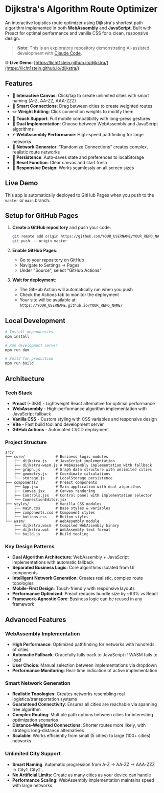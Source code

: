 # Dijkstra's Algorithm Route Optimizer

An interactive logistics route optimizer using Dijkstra's shortest path algorithm implemented in both **WebAssembly** and **JavaScript**. Built with Preact for optimal performance and vanilla CSS for a clean, responsive design.

> **Note**: This is an exploratory repository demonstrating AI-assisted development with [Claude Code](https://claude.ai/code).

🌐 **Live Demo**: [https://licht1stein.github.io/dijkstra/](https://licht1stein.github.io/dijkstra/)

## Features

- 🎯 **Interactive Canvas**: Click/tap to create unlimited cities with smart naming (A-Z, AA-ZZ, AAA-ZZZ)
- 🔗 **Smart Connections**: Drag between cities to create weighted routes
- ✏️ **Weight Editing**: Click connection weights to modify them
- 📱 **Touch Support**: Full mobile compatibility with long-press gestures
- 🚀 **Dual Implementation**: Choose between WebAssembly and JavaScript algorithms
- ⚡ **WebAssembly Performance**: High-speed pathfinding for large networks
- 🎲 **Network Generator**: "Randomize Connections" creates complex, realistic route networks
- 💾 **Persistence**: Auto-saves state and preferences to localStorage
- 🔄 **Reset Function**: Clear canvas and start fresh
- 📐 **Responsive Design**: Works seamlessly on all screen sizes

## Live Demo

This app is automatically deployed to GitHub Pages when you push to the `master` or `main` branch.

## Setup for GitHub Pages

1. **Create a GitHub repository** and push your code:
   ```bash
   git remote add origin https://github.com/YOUR_USERNAME/YOUR_REPO_NAME.git
   git push -u origin master
   ```

2. **Enable GitHub Pages**:
   - Go to your repository on GitHub
   - Navigate to Settings → Pages
   - Under "Source", select "GitHub Actions"

3. **Wait for deployment**:
   - The GitHub Action will automatically run when you push
   - Check the Actions tab to monitor the deployment
   - Your site will be available at: `https://YOUR_USERNAME.github.io/YOUR_REPO_NAME/`

## Local Development

```bash
# Install dependencies
npm install

# Run development server
npm run dev

# Build for production
npm run build
```

## Architecture

### Tech Stack
- **Preact** (~3KB) - Lightweight React alternative for optimal performance
- **WebAssembly** - High-performance algorithm implementation with JavaScript fallback
- **Vanilla CSS** - Custom styling with CSS variables and responsive design
- **Vite** - Fast build tool and development server
- **GitHub Actions** - Automated CI/CD deployment

### Project Structure
```
src/
├── core/              # Business logic modules
│   ├── dijkstra.js    # JavaScript implementation
│   ├── dijkstra-wasm.js # WebAssembly implementation with fallback
│   ├── graph.js       # Graph data structure with unlimited cities
│   ├── geometry.js    # Coordinate calculations
│   └── storage.js     # LocalStorage persistence
├── components/        # Preact components
│   ├── App.jsx        # Main application with dual algorithms
│   ├── Canvas.jsx     # Canvas rendering
│   ├── Controls.jsx   # Control panel with implementation selector
│   └── ConnectionEditor.jsx
├── styles/            # Vanilla CSS modules
│   ├── main.css       # Base styles & variables
│   ├── components.css # Component styles
│   └── buttons.css    # Button styles
└── wasm/              # WebAssembly module
    ├── dijkstra.wasm  # Compiled WebAssembly binary
    ├── dijkstra.wat   # WebAssembly text format
    └── build.js       # Build tooling
```

### Key Design Patterns
- **Dual Algorithm Architecture**: WebAssembly + JavaScript implementations with automatic fallback
- **Separated Business Logic**: Core algorithms isolated from UI components
- **Intelligent Network Generation**: Creates realistic, complex route topologies
- **Mobile-First Design**: Touch-friendly with responsive layouts  
- **Performance Optimized**: Preact reduces bundle size by ~93% vs React
- **Framework-Agnostic Core**: Business logic can be reused in any framework

## Advanced Features

### WebAssembly Implementation
- **High Performance**: Optimized pathfinding for networks with hundreds of cities
- **Automatic Fallback**: Gracefully falls back to JavaScript if WASM fails to load
- **User Choice**: Manual selection between implementations via dropdown
- **Performance Monitoring**: Real-time indication of active implementation

### Smart Network Generation
- **Realistic Topologies**: Creates networks resembling real logistics/transportation systems
- **Guaranteed Connectivity**: Ensures all cities are reachable via spanning tree algorithm
- **Complex Routing**: Multiple path options between cities for interesting optimization scenarios
- **Distance-Weighted Connections**: Shorter routes more likely, with strategic long-distance alternatives
- **Scalable**: Works efficiently from small (5 cities) to large (100+ cities) networks

### Unlimited City Support
- **Smart Naming**: Automatic progression from A-Z → AA-ZZ → AAA-ZZZ → City1, City2...
- **No Artificial Limits**: Create as many cities as your device can handle
- **Performance Scaling**: WebAssembly implementation maintains speed with large networks